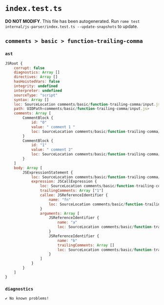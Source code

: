 # `index.test.ts`

**DO NOT MODIFY**. This file has been autogenerated. Run `rome test internal/js-parser/index.test.ts --update-snapshots` to update.

## `comments > basic > function-trailing-comma`

### `ast`

```javascript
JSRoot {
	corrupt: false
	diagnostics: Array []
	directives: Array []
	hasHoistedVars: false
	integrity: undefined
	interpreter: undefined
	sourceType: "script"
	syntax: Array []
	loc: SourceLocation comments/basic/function-trailing-comma/input.js 1:0-2:0
	path: UIDPath<comments/basic/function-trailing-comma/input.js>
	comments: Array [
		CommentBlock {
			id: "0"
			value: " comment 1 "
			loc: SourceLocation comments/basic/function-trailing-comma/input.js 1:9-1:24
		}
		CommentBlock {
			id: "1"
			value: " comment 2"
			loc: SourceLocation comments/basic/function-trailing-comma/input.js 1:26-1:40
		}
	]
	body: Array [
		JSExpressionStatement {
			loc: SourceLocation comments/basic/function-trailing-comma/input.js 1:0-1:41
			expression: JSCallExpression {
				loc: SourceLocation comments/basic/function-trailing-comma/input.js 1:0-1:25
				trailingComments: Array ["1"]
				callee: JSReferenceIdentifier {
					name: "fn"
					loc: SourceLocation comments/basic/function-trailing-comma/input.js 1:0-1:2 (fn)
				}
				arguments: Array [
					JSReferenceIdentifier {
						name: "a"
						loc: SourceLocation comments/basic/function-trailing-comma/input.js 1:3-1:4 (a)
					}
					JSReferenceIdentifier {
						name: "b"
						trailingComments: Array []
						loc: SourceLocation comments/basic/function-trailing-comma/input.js 1:6-1:7 (b)
					}
				]
			}
		}
	]
}
```

### `diagnostics`

```
✔ No known problems!

```
